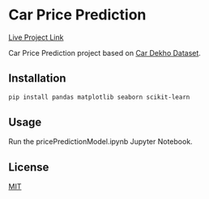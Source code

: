 # Car Price Prediction

[Live Project Link](https://mldg.herokuapp.com/car-price-prediction/)

Car Price Prediction project based on [Car Dekho Dataset](https://www.kaggle.com/nehalbirla/vehicle-dataset-from-cardekho).

## Installation

```bash
pip install pandas matplotlib seaborn scikit-learn
```

## Usage

Run the pricePredictionModel.ipynb Jupyter Notebook.

## License
[MIT](https://choosealicense.com/licenses/mit/)